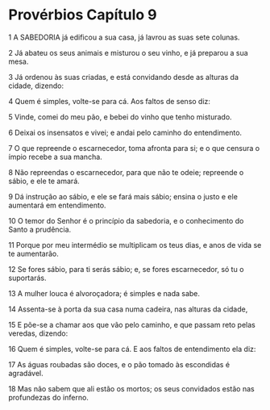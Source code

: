 # Provérbios Capítulo 9

1	A SABEDORIA já edificou a sua casa, já lavrou as suas sete colunas.

2	Já abateu os seus animais e misturou o seu vinho, e já preparou a sua mesa.

3	Já ordenou às suas criadas, e está convidando desde as alturas da cidade, dizendo:

4	Quem é simples, volte-se para cá. Aos faltos de senso diz:

5	Vinde, comei do meu pão, e bebei do vinho que tenho misturado.

6	Deixai os insensatos e vivei; e andai pelo caminho do entendimento.

7	O que repreende o escarnecedor, toma afronta para si; e o que censura o ímpio recebe a sua mancha.

8	Não repreendas o escarnecedor, para que não te odeie; repreende o sábio, e ele te amará.

9	Dá instrução ao sábio, e ele se fará mais sábio; ensina o justo e ele aumentará em entendimento.

10	O temor do Senhor é o princípio da sabedoria, e o conhecimento do Santo a prudência.

11	Porque por meu intermédio se multiplicam os teus dias, e anos de vida se te aumentarão.

12	Se fores sábio, para ti serás sábio; e, se fores escarnecedor, só tu o suportarás.

13	A mulher louca é alvoroçadora; é simples e nada sabe.

14	Assenta-se à porta da sua casa numa cadeira, nas alturas da cidade,

15	E põe-se a chamar aos que vão pelo caminho, e que passam reto pelas veredas, dizendo:

16	Quem é simples, volte-se para cá. E aos faltos de entendimento ela diz:

17	As águas roubadas são doces, e o pão tomado às escondidas é agradável.

18	Mas não sabem que ali estão os mortos; os seus convidados estão nas profundezas do inferno.

